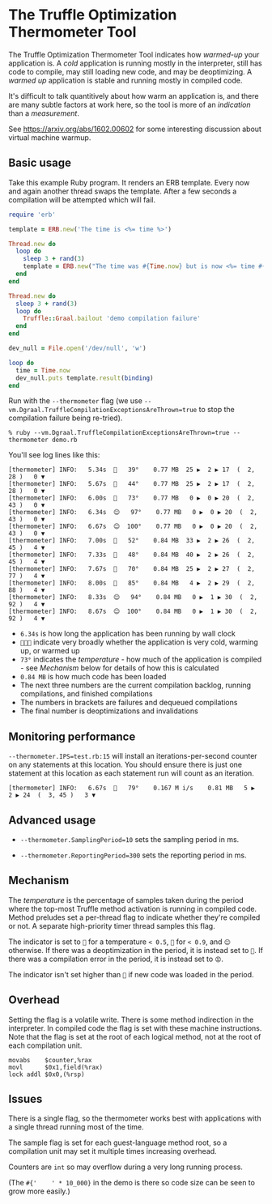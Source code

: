 # The Truffle Optimization Thermometer Tool

The Truffle Optimization Thermometer Tool indicates how *warmed-up* your
application is. A *cold* application is running mostly in the interpreter, still
has code to compile, may still loading new code, and may be deoptimizing. A
*warmed up* application is stable and running mostly in compiled code.

It's difficult to talk quantitively about how warm an application is, and there
are many subtle factors at work here, so the tool is more of an *indication* than
a *measurement*.

See https://arxiv.org/abs/1602.00602 for some interesting discussion about
virtual machine warmup.

## Basic usage

Take this example Ruby program. It renders an ERB template. Every now and again
another thread swaps the template. After a few seconds a compilation will be
attempted which will fail.

```ruby
require 'erb'

template = ERB.new('The time is <%= time %>')

Thread.new do
  loop do
    sleep 3 + rand(3)
    template = ERB.new("The time was #{Time.now} but is now <%= time #{'    ' * 10_000} %>")
  end
end

Thread.new do
  sleep 3 + rand(3)
  loop do
    Truffle::Graal.bailout 'demo compilation failure'
  end
end

dev_null = File.open('/dev/null', 'w')

loop do
  time = Time.now
  dev_null.puts template.result(binding)
end
```

Run with the `--thermometer` flag (we use
`--vm.Dgraal.TruffleCompilationExceptionsAreThrown=true` to stop the
compilation failure being re-tried).

```
% ruby --vm.Dgraal.TruffleCompilationExceptionsAreThrown=true --thermometer demo.rb
```

You'll see log lines like this:

```
[thermometer] INFO:   5.34s  🥶   39°    0.77 MB  25 ▶  2 ▶ 17  (  2, 28 )   0 ▼
[thermometer] INFO:   5.67s  🥶   44°    0.77 MB  25 ▶  2 ▶ 17  (  2, 28 )   0 ▼
[thermometer] INFO:   6.00s  🤔   73°    0.77 MB   0 ▶  0 ▶ 20  (  2, 43 )   0 ▼
[thermometer] INFO:   6.34s  😊   97°    0.77 MB   0 ▶  0 ▶ 20  (  2, 43 )   0 ▼
[thermometer] INFO:   6.67s  😊  100°    0.77 MB   0 ▶  0 ▶ 20  (  2, 43 )   0 ▼
[thermometer] INFO:   7.00s  🤮   52°    0.84 MB  33 ▶  2 ▶ 26  (  2, 45 )   4 ▼
[thermometer] INFO:   7.33s  🥶   48°    0.84 MB  40 ▶  2 ▶ 26  (  2, 45 )   4 ▼
[thermometer] INFO:   7.67s  🤔   70°    0.84 MB  25 ▶  2 ▶ 27  (  2, 77 )   4 ▼
[thermometer] INFO:   8.00s  🤔   85°    0.84 MB   4 ▶  2 ▶ 29  (  2, 88 )   4 ▼
[thermometer] INFO:   8.33s  😊   94°    0.84 MB   0 ▶  1 ▶ 30  (  2, 92 )   4 ▼
[thermometer] INFO:   8.67s  😊  100°    0.84 MB   0 ▶  1 ▶ 30  (  2, 92 )   4 ▼
```

* `6.34s` is how long the application has been running by wall clock
* `🥶🤔😊` indicate very broadly whether the application is very cold, warming up, or warmed up
* `73°` indicates the *temperature* - how much of the application is compiled - see *Mechanism* below for details of how this is calculated
* `0.84 MB` is how much code has been loaded
* The next three numbers are the current compilation backlog, running compilations, and finished compilations
* The numbers in brackets are failures and dequeued compilations
* The final number is deoptimizations and invalidations

## Monitoring performance

`--thermometer.IPS=test.rb:15` will install an iterations-per-second counter
on any statements at this location. You should ensure there is just one
statement at this location as each statement run will count as an iteration.

```
[thermometer] INFO:   6.67s  🤮   79°    0.167 M i/s    0.81 MB   5 ▶  2 ▶ 24  (  3, 45 )   3 ▼
```

## Advanced usage

* `--thermometer.SamplingPeriod=10` sets the sampling period in ms.

* `--thermometer.ReportingPeriod=300` sets the reporting period in ms.

## Mechanism

The *temperature* is the percentage of samples taken during the period where the
top-most Truffle method activation is running in compiled code. Method preludes
set a per-thread flag to indicate whether they're compiled or not. A separate
high-priority timer thread samples this flag.

The indicator is set to `🥶` for a temperature `< 0.5`, `🤔` for `< 0.9`, and
`😊` otherwise. If there was a deoptimization in the period, it is instead set
to `🤮`. If there was a compilation error in the period, it is instead set to
`😡`.

The indicator isn't set higher than `🤔` if new code was loaded in the period.

## Overhead

Setting the flag is a volatile write. There is some method indirection in the
interpreter. In compiled code the flag is set with these machine instructions.
Note that the flag is set at the root of each logical method, not at the root of
each compilation unit.

```
movabs    $counter,%rax
movl      $0x1,field(%rax)
lock addl $0x0,(%rsp)
```

## Issues

There is a single flag, so the thermometer works best with applications with a
single thread running most of the time.

The sample flag is set for each guest-language method root, so a compilation
unit may set it multiple times increasing overhead.

Counters are `int` so may overflow during a very long running process.

(The `#{'    ' * 10_000}` in the demo is there so code size can be seen to
grow more easily.)
